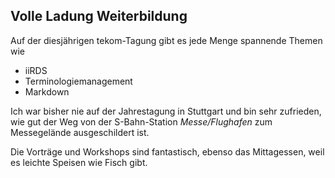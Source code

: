## Volle Ladung Weiterbildung
Auf der diesjährigen tekom-Tagung gibt es jede Menge spannende Themen wie

* iiRDS
* Terminologiemanagement
* Markdown

Ich war bisher nie auf der Jahrestagung in Stuttgart und bin sehr zufrieden, wie gut der Weg von der S-Bahn-Station *Messe/Flughafen* zum Messegelände ausgeschildert ist.

Die Vorträge und Workshops sind fantastisch, ebenso das Mittagessen, weil es leichte Speisen wie Fisch gibt.
